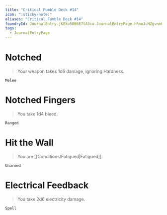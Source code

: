 ```yaml
---
title: "Critical Fumble Deck #14"
icon: ":sticky-note:"
aliases: "Critical Fumble Deck #14"
foundryId: JournalEntry.jKEXo50B6E7tA3cw.JournalEntryPage.hRnoJuHZgvnm0y4Y
tags:
  - JournalEntryPage
---
```

# Notched

> Your weapon takes 1d6 damage, ignoring Hardness.

`Melee`

# Notched Fingers

> You take 1d4 bleed.

`Ranged`

# Hit the Wall

> You are [[Conditions/Fatigued|Fatigued]].

`Unarmed`

# Electrical Feedback

> You take 2d6 electricity damage.

`Spell`